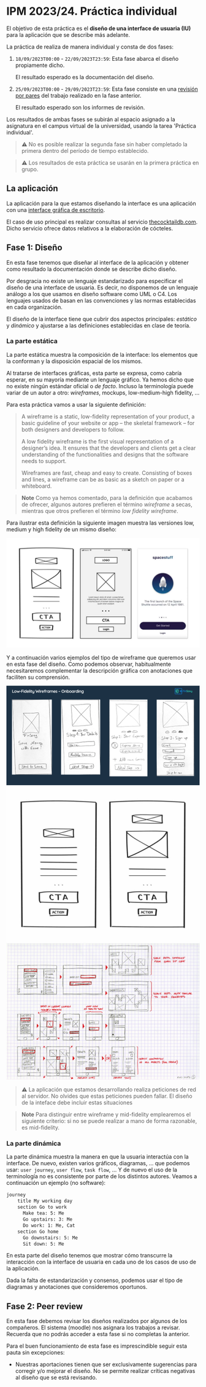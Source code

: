 # IPM 2023/24. Práctica individual

El objetivo de esta práctica es el **diseño de una interface de
usuaria (IU)** para la aplicación que se describe más adelante.


La práctica de realiza de manera individual y consta de dos fases:

  1. `18/09/2023T00:00` - `22/09/2023T23:59`: Esta fase abarca el
     diseño propiamente dicho.
	 
	 El resultado esperado es la documentación del diseño.
	 
  2. `25/09/2023T00:00` - `29/09/2023T23:59`: Esta fase consiste en una
     [revisión por pares](https://en.wikipedia.org/wiki/Peer_review)
     del trabajo realizado en la fase anterior.
	 
	 El resultado esperado son los informes de revisión.


Los resultados de ambas fases se subirán al espacio asignado a la
asignatura en el campus virtual de la universidad, usando la tarea
'Práctica individual'.


> :warning: No es posible realizar la segunda fase sin haber
> completado la primera dentro del período de tiempo establecido.


> :warning: Los resultados de esta práctica se usarán en la primera
> práctica en grupo.


## La aplicación

La aplicación para la que estamos diseñando la interface es una
aplicación con una [interface gráfica de
escritorio](https://en.m.wikipedia.org/wiki/Graphical_user_interface).


El caso de uso principal es realizar consultas al servicio
[thecocktaildb.com](https://www.thecocktaildb.com/). Dicho servicio
ofrece datos relativos a la elaboración de cócteles.


## Fase 1: Diseño

En esta fase tenemos que diseñar al interface de la aplicación y
obtener como resultado la documentación donde se describe dicho
diseño.

Por desgracia no existe un lenguaje estandarizado para especificar el
diseño de una interface de usuaria. Es decir, no disponemos de un
lenguaje análogo a los que usamos en diseño software como UML o C4.
Los lenguajes usados de basan en las convenciones y las normas
establecidas en cada organización.

El diseño de la interface tiene que cubrir dos aspectos principales:
_estático_ y _dinámico_ y ajustarse a las definiciones establecidas en
clase de teoría.


### La parte estática

La parte estática muestra la composición de la interface: los
elementos que la conforman y la disposición espacial de los mismos.

Al tratarse de interfaces gráficas, esta parte se expresa, como
cabría esperar, en su mayoría mediante un lenguaje gráfico. Ya
hemos dicho que no existe ningún estándar oficial o _de
facto_. Incluso la terminología puede variar de un autor a otro:
_wireframes_, mockups, low-medium-high fidelity, ...

Para esta práctica vamos a usar la siguiente definición:

> A wireframe is a static, low-fidelity representation of your
> product, a basic guideline of your website or app – the skeletal
> framework – for both designers and developers to follow.
>
> A low fidelity wireframe is the first visual representation of a
> designer’s idea.  It ensures that the developers and clients get
> a clear understanding of the functionalities and designs that
> the software needs to support.
>
> Wireframes are fast, cheap and easy to create. Consisting of
> boxes and lines, a wireframe can be as basic as a sketch on
> paper or a whiteboard.


> **Note** Como ya hemos comentado, para la definición que acabamos de
> ofrecer, algunos autores prefieren el término _wireframe_ a secas,
> mientras que otros prefieren el término _low fidelity wireframe_.

Para ilustrar esta definición la siguiente imagen muestra las
versiones low, medium y high fidelity de un mismo diseño:

![Ejemplo low vs medium vs high fidelity](all-wireframes-1030x585.jpg)

Y a continuación varios ejemplos del tipo de wireframe que queremos
usar en esta fase del diseño. Como podemos observar, habitualmente
necesitaremos complementar la descripción gráfica con anotaciones que
faciliten su comprensión.

![Ejemplo 1 de wireframes](Low-Fidelity-Wireframes-1-1.png)
![Ejemplo 2 de wireframes](low-fidelity-1030x831.jpg)
![Ejemplo de wireframe con anotaciones](wireframe_re001-1.jpg)

> :warning: La aplicación que estamos desarrollando realiza peticiones
> de red al servidor. No olvides que estas peticiones pueden
> fallar. El diseño de la inteface debe incluir estas situaciones


> **Note** Para distinguir entre wireframe y mid-fidelity emplearemos
> el siguiente criterio: si no se puede realizar a mano de forma
> razonable, es mid-fidelity.


### La parte dinámica

La parte dinámica muestra la manera en que la usuaria interactúa con
la interface. De nuevo, existen varios gráficos, diagramas, ... que
podemos usar: `user journey`, `user flow`, `task flow`, ... Y de nuevo
el uso de la terminología no es consistente por parte de los distintos
autores. Veamos a continuación un ejemplo (no software):

```mermaid
journey
    title My working day
    section Go to work
      Make tea: 5: Me
      Go upstairs: 3: Me
      Do work: 1: Me, Cat
    section Go home
      Go downstairs: 5: Me
      Sit down: 5: Me
```

En esta parte del diseño tenemos que mostrar cómo transcurre la
interacción con la interface de usuaria en cada uno de los casos de
uso de la aplicación.

Dada la falta de estandarización y consenso, podemos usar el tipo de
diagramas y anotaciones que consideremos oportunos.


## Fase 2: Peer review

En esta fase debemos revisar los diseños realizados por algunos de los
compañeros. El sistema (moodle) nos asignara los trabajos a
revisar. Recuerda que no podrás acceder a esta fase si no completas la
anterior.

Para el buen funcionamiento de esta fase es imprescindible seguir esta
pauta sin excepciones:

  - Nuestras aportaciones tienen que ser exclusivamente sugerencias
    para corregir y/o mejorar el diseño. No se permite realizar
    críticas negativas al diseño que se está revisando.
